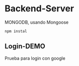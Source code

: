 # Backend-Server

MONGODB, usando Mongoose

```
npm instal
```

## Login-DEMO
Prueba para login con google
